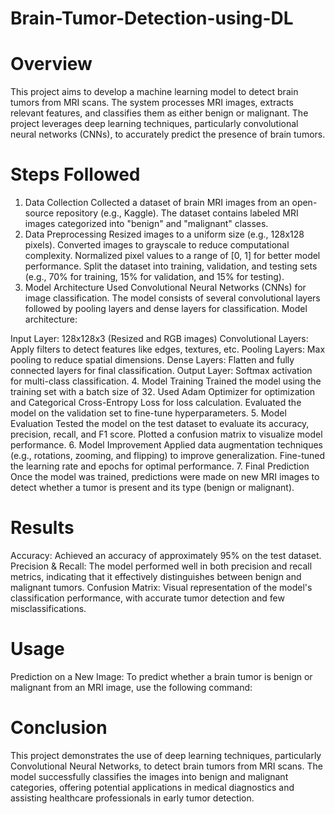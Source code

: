 # Brain-Tumor-Detection-using-DL

# Overview
This project aims to develop a machine learning model to detect brain tumors from MRI scans. The system processes MRI images, extracts relevant features, and classifies them as either benign or malignant. The project leverages deep learning techniques, particularly convolutional neural networks (CNNs), to accurately predict the presence of brain tumors.

# Steps Followed
1. Data Collection
Collected a dataset of brain MRI images from an open-source repository (e.g., Kaggle).
The dataset contains labeled MRI images categorized into "benign" and "malignant" classes.
2. Data Preprocessing
Resized images to a uniform size (e.g., 128x128 pixels).
Converted images to grayscale to reduce computational complexity.
Normalized pixel values to a range of [0, 1] for better model performance.
Split the dataset into training, validation, and testing sets (e.g., 70% for training, 15% for validation, and 15% for testing).
3.  Model Architecture
Used Convolutional Neural Networks (CNNs) for image classification.
The model consists of several convolutional layers followed by pooling layers and dense layers for classification.
Model architecture:

Input Layer: 128x128x3 (Resized and RGB images)
Convolutional Layers: Apply filters to detect features like edges, textures, etc.
Pooling Layers: Max pooling to reduce spatial dimensions.
Dense Layers: Flatten and fully connected layers for final classification.
Output Layer: Softmax activation for multi-class classification.
4.  Model Training
Trained the model using the training set with a batch size of 32.
Used Adam Optimizer for optimization and Categorical Cross-Entropy Loss for loss calculation.
Evaluated the model on the validation set to fine-tune hyperparameters.
5.  Model Evaluation
Tested the model on the test dataset to evaluate its accuracy, precision, recall, and F1 score.
Plotted a confusion matrix to visualize model performance.
6.  Model Improvement
Applied data augmentation techniques (e.g., rotations, zooming, and flipping) to improve generalization.
Fine-tuned the learning rate and epochs for optimal performance.
7.  Final Prediction
Once the model was trained, predictions were made on new MRI images to detect whether a tumor is present and its type (benign or malignant).


# Results
Accuracy: Achieved an accuracy of approximately 95% on the test dataset.
Precision & Recall: The model performed well in both precision and recall metrics, indicating that it effectively distinguishes between benign and malignant tumors.
Confusion Matrix: Visual representation of the model's classification performance, with accurate tumor detection and few misclassifications.
# Usage
Prediction on a New Image: To predict whether a brain tumor is benign or malignant from an MRI image, use the following command:


# Conclusion
This project demonstrates the use of deep learning techniques, particularly Convolutional Neural Networks, to detect brain tumors from MRI scans. The model successfully classifies the images into benign and malignant categories, offering potential applications in medical diagnostics and assisting healthcare professionals in early tumor detection.
